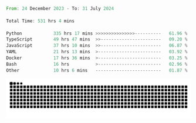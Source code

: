<!--START_SECTION:waka-->

```rust
From: 24 December 2023 - To: 31 July 2024

Total Time: 531 hrs 4 mins

Python            335 hrs 17 mins >>>>>>>>>>>>>>>----------   61.96 %
TypeScript        49 hrs 47 mins  >>-----------------------   09.20 %
JavaScript        37 hrs 10 mins  >>-----------------------   06.87 %
YAML              21 hrs 13 mins  >------------------------   03.92 %
Docker            17 hrs 36 mins  >------------------------   03.25 %
Bash              16 hrs          >------------------------   02.96 %
Other             10 hrs 6 mins   -------------------------   01.87 %
```

<!--END_SECTION:waka-->


<picture>
  <source media="(prefers-color-scheme: dark)" srcset="https://raw.githubusercontent.com/jeerawut97/jeerawut97/output/github-contribution-grid-snake.svg">
  <img alt="github contribution grid snake animation" src="https://raw.githubusercontent.com/jeerawut97/jeerawut97/output/github-contribution-grid-snake.svg">
</picture>
